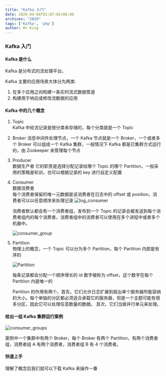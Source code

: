 ```yaml
---
title: "Kafka 入门"
date: 2020-04-04T01:07:02+08:00
archives: "2020"
tags: ['Kafka', 'php']
author: Mr King
---
```


### Kafka 入门

#### Kafka 是什么

Kafka 是分布式的流处理平台。

Kafka 主要的应用场景大体分为两类:

1. 在多个应用之间构建一条实时流式数据管道
2. 构建用于响应或修改流数据的应用

#### Kafka 中的几个概念

1. Topic  
	Kafka 中给流记录是按分类来存储的，每个分类就是一个 Topic
2. Broker
	消息中间件处理节点，一个 Kafka 节点就是一个 Broker，一个或者多个 Broker 可以组成一个 Kafka 集群，一般情况下 Kafka 都是已集群方式运行的，由 Zookeeper 来管理每个节点
2. Producer  
	数据生产者
	它的职责是选择分配记录给哪个 Topic 的哪个 Partition，一般采用的策略是轮训，也可以根据记录的 key 进行自定义配置

3. Consumer  
	数据消费者  
	每个消费者保留的唯一元数据是该消费者在日志中的 offset 或 position，消费者可以以任意顺序来处理记录
	![log_consumer](https://hurryking.github.io/img/log_consumer.png)

	消费者默认都会有一个消费者组，发布到一个 Topic 的记录会被发送到每个消费者组内的每个消费者，消费者组中的消费者可以使用在多个进程中或者多个机器中。

	![consumer_group](https://hurryking.github.io/img/consumer_groups.png)

4. Partition  
	物理上的概念，一个 Topic 可以分为多个 Partition，每个 Partition 内部是有序的

	![Partition](https://hurryking.github.io/img/Kafka_Topic.png)

	每条记录都会分配一个顺序增长的 id 数字被称为 offset，这个数字在每个 Partition 内是唯一的

	Partition 的作用有两个。首先，它们允许日志扩展到超出单个服务器所能容纳的大小。每个单独的分区都必须适合承载它的服务器，但是一个主题可能有很多分区，因此它可以处理任意数量的数据。 其次，它们当做并行单元来处理。

#### 给出一组 Kafka 集群运行案例

![consumer_groups](https://hurryking.github.io/img/consumer_groups.png)

案例中一个集群中有两个 Broker，每个 Broker 有两个 Partition，有两个消费者组，消费者组 A 有两个消费者，消费者组 B 有 4 个消费者。


#### 快速上手

理解了概念后我们就可以下载 Kafka 来操作一番

